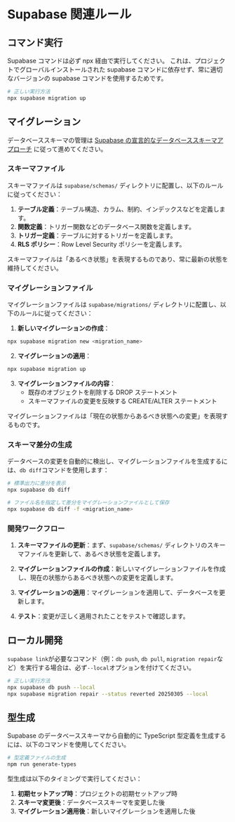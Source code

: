 # Supabase 関連ルール

## コマンド実行

Supabase コマンドは必ず npx 経由で実行してください。
これは、プロジェクトでグローバルインストールされた supabase コマンドに依存せず、常に適切なバージョンの supabase コマンドを使用するためです。

```bash
# 正しい実行方法
npx supabase migration up
```

## マイグレーション

データベーススキーマの管理は [Supabase の宣言的なデータベーススキーマアプローチ](https://supabase.com/docs/guides/local-development/declarative-database-schemas) に従って進めてください。

### スキーマファイル

スキーマファイルは `supabase/schemas/` ディレクトリに配置し、以下のルールに従ってください：

1. **テーブル定義**：テーブル構造、カラム、制約、インデックスなどを定義します。
2. **関数定義**：トリガー関数などのデータベース関数を定義します。
3. **トリガー定義**：テーブルに対するトリガーを定義します。
4. **RLS ポリシー**：Row Level Security ポリシーを定義します。

スキーマファイルは「あるべき状態」を表現するものであり、常に最新の状態を維持してください。

### マイグレーションファイル

マイグレーションファイルは `supabase/migrations/` ディレクトリに配置し、以下のルールに従ってください：

1. **新しいマイグレーションの作成**：

```bash
npx supabase migration new <migration_name>
```

2. **マイグレーションの適用**：

```bash
npx supabase migration up
```

3. **マイグレーションファイルの内容**：
   - 既存のオブジェクトを削除する DROP ステートメント
   - スキーマファイルの変更を反映する CREATE/ALTER ステートメント

マイグレーションファイルは「現在の状態からあるべき状態への変更」を表現するものです。

### スキーマ差分の生成

データベースの変更を自動的に検出し、マイグレーションファイルを生成するには、`db diff`コマンドを使用します：

```bash
# 標準出力に差分を表示
npx supabase db diff

# ファイル名を指定して差分をマイグレーションファイルとして保存
npx supabase db diff -f <migration_name>
```

### 開発ワークフロー

1. **スキーマファイルの更新**：まず、`supabase/schemas/` ディレクトリのスキーマファイルを更新して、あるべき状態を定義します。

2. **マイグレーションファイルの作成**：新しいマイグレーションファイルを作成し、現在の状態からあるべき状態への変更を定義します。

3. **マイグレーションの適用**：マイグレーションを適用して、データベースを更新します。

4. **テスト**：変更が正しく適用されたことをテストで確認します。

## ローカル開発

`supabase link`が必要なコマンド（例：`db push`, `db pull`, `migration repair`など）を実行する場合は、必ず`--local`オプションを付けてください。

```bash
# 正しい実行方法
npx supabase db push --local
npx supabase migration repair --status reverted 20250305 --local
```

## 型生成

Supabase のデータベーススキーマから自動的に TypeScript 型定義を生成するには、以下のコマンドを使用してください。

```bash
# 型定義ファイルの生成
npm run generate-types
```

型生成は以下のタイミングで実行してください：

1. **初期セットアップ時**：プロジェクトの初期セットアップ時
2. **スキーマ変更後**：データベーススキーマを変更した後
3. **マイグレーション適用後**：新しいマイグレーションを適用した後
